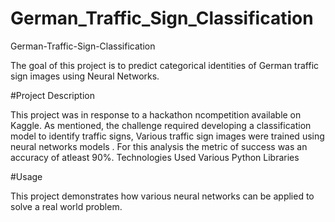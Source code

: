 # German_Traffic_Sign_Classification

German-Traffic-Sign-Classification 

The goal of this project is to predict categorical identities of German traffic sign images using Neural Networks.  

#Project Description 

This project was in response to a hackathon ncompetition available on Kaggle. As mentioned, the challenge required developing a classification model to identify traffic signs, Various traffic sign images were trained using neural networks models . For this analysis the metric of success was an accuracy of atleast 90%.  Technologies Used Various Python Libraries 

#Usage 

This project demonstrates how various neural networks can be applied to solve a real world problem.
